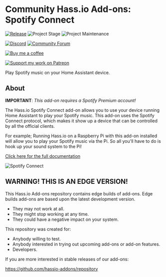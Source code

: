 # Community Hass.io Add-ons: Spotify Connect

[![Release][release-shield]][release] ![Project Stage][project-stage-shield] ![Project Maintenance][maintenance-shield]

[![Discord][discord-shield]][discord] [![Community Forum][forum-shield]][forum]

[![Buy me a coffee][buymeacoffee-shield]][buymeacoffee]

[![Support my work on Patreon][patreon-shield]][patreon]

Play Spotify music on your Home Assistant device.

## About

**IMPORTANT**: _This add-on requires a Spotify Premium account!_

The Hass.io Spotify Connect add-on allows you to use your device running
Home Assistant to play your Spotify music. This add-on uses the Spotify
Connect protocol, which makes it show up a device that can be controlled
by all the official clients.

For example; Running Hass.io on a Raspberry Pi with this add-on installed
will allow you to play your Spotify music via the Pi. So all you'll have
to do is hook up your sound system to the Pi!

[Click here for the full documentation][docs]

![Spotify Connect][screenshot]

## WARNING! THIS IS AN EDGE VERSION!

This Hass.io Add-ons repository contains edge builds of add-ons. Edge builds
add-ons are based upon the latest development version.

- They may not work at all.
- They might stop working at any time.
- They could have a negative impact on your system.

This repository was created for:

- Anybody willing to test.
- Anybody interested in trying out upcoming add-ons or add-on features.
- Developers.

If you are more interested in stable releases of our add-ons:

<https://github.com/hassio-addons/repository>

[buymeacoffee-shield]: https://www.buymeacoffee.com/assets/img/guidelines/download-assets-sm-2.svg
[buymeacoffee]: https://www.buymeacoffee.com/frenck
[discord-shield]: https://img.shields.io/discord/478094546522079232.svg
[discord]: https://discord.me/hassioaddons
[docs]: https://github.com/hassio-addons/addon-spotify-connect/blob/dc623e4/README.md
[forum-shield]: https://img.shields.io/badge/community-forum-brightgreen.svg
[forum]: https://community.home-assistant.io/t/community-hass-io-add-on-spotify-connect/61210?u=frenck
[maintenance-shield]: https://img.shields.io/maintenance/yes/2018.svg
[patreon-shield]: https://www.frenck.nl/images/patreon.png
[patreon]: https://www.patreon.com/frenck
[project-stage-shield]: https://img.shields.io/badge/project%20stage-experimental-yellow.svg
[release-shield]: https://img.shields.io/badge/version-dc623e4-blue.svg
[release]: https://github.com/hassio-addons/addon-spotify-connect/tree/dc623e4
[screenshot]: https://github.com/hassio-addons/addon-spotify-connect/raw/master/images/screenshot.png